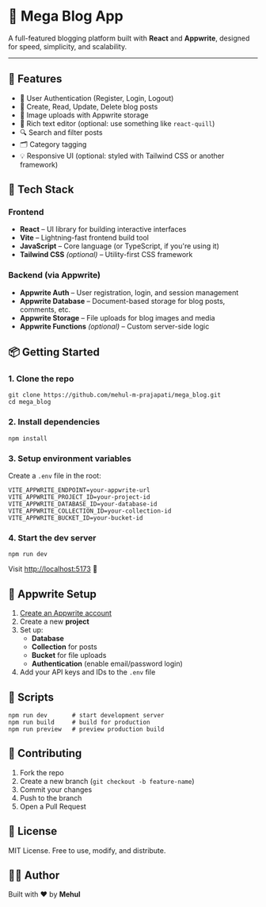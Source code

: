 📝 Mega Blog App
================

A full-featured blogging platform built with **React** and **Appwrite**, designed for speed, simplicity, and scalability.

* * *

🚀 Features
-----------

*   🔐 User Authentication (Register, Login, Logout)
*   📝 Create, Read, Update, Delete blog posts
*   📸 Image uploads with Appwrite storage
*   🧠 Rich text editor (optional: use something like `react-quill`)
*   🔍 Search and filter posts
*   🗂️ Category tagging
*   💡 Responsive UI (optional: styled with Tailwind CSS or another framework)

🧱 Tech Stack
-------------

### Frontend
- **React** – UI library for building interactive interfaces
- **Vite** – Lightning-fast frontend build tool
- **JavaScript** – Core language (or TypeScript, if you're using it)
- **Tailwind CSS** *(optional)* – Utility-first CSS framework

### Backend (via Appwrite)
- **Appwrite Auth** – User registration, login, and session management
- **Appwrite Database** – Document-based storage for blog posts, comments, etc.
- **Appwrite Storage** – File uploads for blog images and media
- **Appwrite Functions** *(optional)* – Custom server-side logic

📦 Getting Started
------------------

### 1\. Clone the repo

    git clone https://github.com/mehul-m-prajapati/mega_blog.git
    cd mega_blog


### 2\. Install dependencies

    npm install

### 3\. Setup environment variables

Create a `.env` file in the root:

    VITE_APPWRITE_ENDPOINT=your-appwrite-url
    VITE_APPWRITE_PROJECT_ID=your-project-id
    VITE_APPWRITE_DATABASE_ID=your-database-id
    VITE_APPWRITE_COLLECTION_ID=your-collection-id
    VITE_APPWRITE_BUCKET_ID=your-bucket-id

### 4\. Start the dev server

    npm run dev

Visit [http://localhost:5173](http://localhost:5173) 🚀

🧠 Appwrite Setup
-----------------

1.  [Create an Appwrite account](https://appwrite.io/)
2.  Create a new **project**
3.  Set up:
    *   **Database**
    *   **Collection** for posts
    *   **Bucket** for file uploads
    *   **Authentication** (enable email/password login)
4.  Add your API keys and IDs to the `.env` file

🔧 Scripts
----------

    npm run dev       # start development server
    npm run build     # build for production
    npm run preview   # preview production build

🤝 Contributing
---------------

1.  Fork the repo
2.  Create a new branch (`git checkout -b feature-name`)
3.  Commit your changes
4.  Push to the branch
5.  Open a Pull Request

📄 License
----------

MIT License. Free to use, modify, and distribute.

🧑‍💻 Author
------------

Built with ❤️ by **Mehul**
